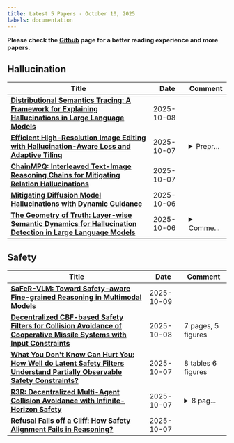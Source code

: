 ```yaml
---
title: Latest 5 Papers - October 10, 2025
labels: documentation
---
```

**Please check the [Github](https://github.com/dingyue772/DailyArxiv) page for a better reading experience and more papers.**

## Hallucination
| **Title** | **Date** | **Comment** |
| --- | --- | --- |
| **[Distributional Semantics Tracing: A Framework for Explaining Hallucinations in Large Language Models](http://arxiv.org/abs/2510.06107v2)** | 2025-10-08 |  |
| **[Efficient High-Resolution Image Editing with Hallucination-Aware Loss and Adaptive Tiling](http://arxiv.org/abs/2510.06295v1)** | 2025-10-07 | <details><summary>Prepr...</summary><p>Preprint. Under review</p></details> |
| **[ChainMPQ: Interleaved Text-Image Reasoning Chains for Mitigating Relation Hallucinations](http://arxiv.org/abs/2510.06292v1)** | 2025-10-07 |  |
| **[Mitigating Diffusion Model Hallucinations with Dynamic Guidance](http://arxiv.org/abs/2510.05356v1)** | 2025-10-06 |  |
| **[The Geometry of Truth: Layer-wise Semantic Dynamics for Hallucination Detection in Large Language Models](http://arxiv.org/abs/2510.04933v1)** | 2025-10-06 | <details><summary>Comme...</summary><p>Comments: 14 pages, 14 figures, 5 tables. Code available at: https://github.com/sirraya-tech/Sirraya_LSD_Code</p></details> |

## Safety
| **Title** | **Date** | **Comment** |
| --- | --- | --- |
| **[SaFeR-VLM: Toward Safety-aware Fine-grained Reasoning in Multimodal Models](http://arxiv.org/abs/2510.06871v2)** | 2025-10-09 |  |
| **[Decentralized CBF-based Safety Filters for Collision Avoidance of Cooperative Missile Systems with Input Constraints](http://arxiv.org/abs/2510.06846v1)** | 2025-10-08 | 7 pages, 5 figures |
| **[What You Don't Know Can Hurt You: How Well do Latent Safety Filters Understand Partially Observable Safety Constraints?](http://arxiv.org/abs/2510.06492v1)** | 2025-10-07 | 8 tables 6 figures |
| **[R3R: Decentralized Multi-Agent Collision Avoidance with Infinite-Horizon Safety](http://arxiv.org/abs/2510.06436v1)** | 2025-10-07 | <details><summary>8 pag...</summary><p>8 pages, LaTeX; submitted to the American Control Conference (ACC) 2026</p></details> |
| **[Refusal Falls off a Cliff: How Safety Alignment Fails in Reasoning?](http://arxiv.org/abs/2510.06036v1)** | 2025-10-07 |  |

